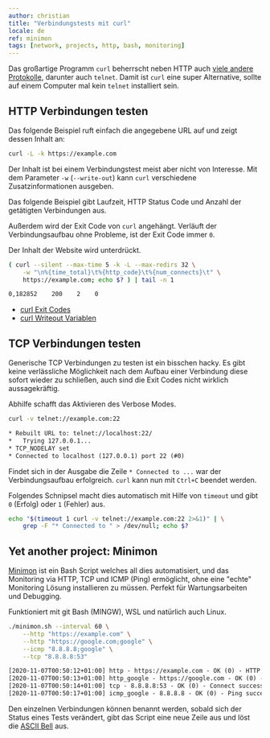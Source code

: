```yaml
---
author: christian
title: "Verbindungstests mit curl"
locale: de
ref: minimon
tags: [network, projects, http, bash, monitoring]
---
```


Das großartige Programm `curl` beherrscht neben HTTP auch
[viele andere Protokolle][protos], darunter auch `telnet`.
Damit ist `curl` eine super Alternative, sollte auf einem
Computer mal kein `telnet` installiert sein.

[protos]: https://ec.haxx.se/protocols/protocols-curl
[exit]: https://ec.haxx.se/usingcurl/usingcurl-returns
[writeout]: https://ec.haxx.se/usingcurl/usingcurl-verbose/usingcurl-writeout
[minimon]: https://github.com/perryflynn/minimon
[bell]: https://en.wikipedia.org/wiki/Bell_character

## HTTP Verbindungen testen

Das folgende Beispiel ruft einfach die angegebene URL auf
und zeigt dessen Inhalt an:

```sh
curl -L -k https://example.com
```

Der Inhalt ist bei einem Verbindungstest meist aber
nicht von Interesse. Mit dem Parameter `-w` (`--write-out`)
kann `curl` verschiedene Zusatzinformationen ausgeben.

Das folgende Beispiel gibt Laufzeit, HTTP Status Code und Anzahl
der getätigten Verbindungen aus.

Außerdem wird der Exit Code von `curl` angehängt. Verläuft der
Verbindungsaufbau ohne Probleme, ist der Exit Code immer `0`.

Der Inhalt der Website wird unterdrückt.

```sh
( curl --silent --max-time 5 -k -L --max-redirs 32 \
    -w "\n%{time_total}\t%{http_code}\t%{num_connects}\t" \
    https://example.com; echo $? ) | tail -n 1
```

```txt
0,182852    200    2    0
```

- [curl Exit Codes][exit]
- [curl Writeout Variablen][writeout]

## TCP Verbindungen testen

Generische TCP Verbindungen zu testen ist ein bisschen hacky. Es gibt
keine verlässliche Möglichkeit nach dem Aufbau einer Verbindung diese
sofort wieder zu schließen, auch sind die Exit Codes nicht wirklich
aussagekräftig.

Abhilfe schafft das Aktivieren des Verbose Modes.

```sh
curl -v telnet://example.com:22
```

```txt
* Rebuilt URL to: telnet://localhost:22/
*   Trying 127.0.0.1...
* TCP_NODELAY set
* Connected to localhost (127.0.0.1) port 22 (#0)
```

Findet sich in der Ausgabe die Zeile `* Connected to ...` war der
Verbindungsaufbau erfolgreich. `curl` kann nun mit `Ctrl+C` beendet
werden.

Folgendes Schnipsel macht dies automatisch mit Hilfe von `timeout`
und gibt `0` (Erfolg) oder `1` (Fehler) aus.

```sh
echo "$(timeout 1 curl -v telnet://example.com:22 2>&1)" | \
    grep -F "* Connected to " > /dev/null; echo $?
```

## Yet another project: Minimon

[Minimon][minimon] ist ein Bash Script welches all dies automatisiert,
und das Monitoring via HTTP, TCP und ICMP (Ping) ermöglicht, ohne eine
"echte" Monitoring Lösung installieren zu müssen. Perfekt für Wartungsarbeiten
und Debugging.

Funktioniert mit git Bash (MINGW), WSL und natürlich auch Linux.

```sh
./minimon.sh --interval 60 \
    --http "https://example.com" \
    --http "https://google.com;google" \
    --icmp "8.8.8.8;google" \
    --tcp "8.8.8.8:53"
```

```txt
[2020-11-07T00:50:12+01:00] http - https://example.com - OK (0) - HTTP 200
[2020-11-07T00:50:13+01:00] http_google - https://google.com - OK (0) - HTTP 200
[2020-11-07T00:50:14+01:00] tcp - 8.8.8.8:53 - OK (0) - Connect successful
[2020-11-07T00:50:17+01:00] icmp_google - 8.8.8.8 - OK (0) - Ping succeeded (0% loss)
```

Den einzelnen Verbindungen können benannt werden, sobald sich
der Status eines Tests verändert, gibt das Script eine neue Zeile aus
und löst die [ASCII Bell][bell] aus.
